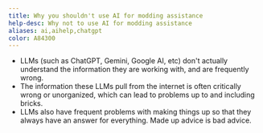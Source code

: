 ```yaml
---
title: Why you shouldn't use AI for modding assistance
help-desc: Why not to use AI for modding assistance
aliases: ai,aihelp,chatgpt
color: A84300
---
```


- LLMs (such as ChatGPT, Gemini, Google AI, etc) don't actually understand the information they are working with, and are frequently wrong.
- The information these LLMs pull from the internet is often critically wrong or unorganized, which can lead to problems up to and including bricks.
- LLMs also have frequent problems with making things up so that they always have an answer for everything. Made up advice is bad advice.
